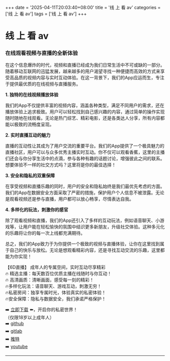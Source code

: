 +++
date = '2025-04-11T20:03:40+08:00'
title = '线 上 看 av'
categories = ['线 上 看 av']
tags = ['线 上 看 av']
+++

# 线 上 看 av

### 在线观看视频与直播的全新体验

在这个信息爆炸的时代，视频和直播已经成为我们日常生活中不可或缺的一部分。随着移动互联网的迅猛发展，越来越多的用户渴望寻找一种便捷而高效的方式来享受高品质的视频内容与实时互动体验。在这一背景下，我们的App应运而生，专注于提供最优质的在线视频与直播服务。

**1. 独特的在线视频播放体验**

我们的App不仅提供丰富的视频内容，涵盖各种类型，满足不同用户的需求，还在播放体验上追求极致。用户可以轻松找到自己感兴趣的内容，通过简单的操作实现随时随地在线观看。无论是热门综艺、精彩电影，还是各类达人分享，所有内容都能以极致的流畅度呈现。

**2. 实时直播互动的魅力**

直播的互动性让其成为了用户交流的重要平台。我们的App提供了一个极具魅力的直播社区，用户可以与众多优秀主播实时互动。你不仅可以观看香蕉，这里的主播们还会与你分享生活中的点滴，参与各种有趣的话题讨论，增强彼此之间的联系。想要体验不一样的社交方式吗？这里将是你的最佳选择！

**3. 安全和隐私的双重保障**

在享受视频和直播乐趣的同时，用户的安全和隐私始终是我们最优先考虑的方面。我们的App在数据安全方面采取了严密的措施，保护用户个人信息不被泄露。无论是观看视频还是参与直播，用户都可以放心畅享，尽情表达自我。

**4. 多样化的玩法，刺激你的感官**

除了观看视频和直播，我们的App还引入了多样的互动玩法，例如语音聊天、小游戏等，让用户能在轻松愉快的氛围中结识更多新朋友，升级社交体验。这种多元化的乐趣将让你的每一次上线都充满期待。

总之，我们的App致力于为你提供一个极致的视频与直播体验，让你在这里找到属于自己的快乐与放松。无论是想观看精彩内容，还是寻找互动交流的乐趣，这里都能为你实现！

【6D直播】
成年人的专属空间，实时互动尽享精彩  
🔥 精选主播：每天数百位优质主播在线随时与你互动！  
🔥 高清画质：清晰画面，感受每一刻的精彩！  
🔥多样化玩法：语音聊天、游戏互动，刺激无穷！  
🔥私密房间：独享专属时光，体验真实的私密体验！  
🔥安全保障：隐私与数据安全，我们承诺严格保护！  

➡️ [立即下载](https://down123.s3.ap-east-1.amazonaws.com/down/down.html?channelCode=blog) ⬅️，开启你的私密世界！  
（仅限18岁以上成年人）  
➡️ [github](https://aldult-live.github.io/)  
➡️ [gitlab](https://seo-09598d.gitlab.io/)  
➡️ [推特](https://x.com/wegame33)  
➡️ [youtube](https://www.youtube.com/@6Dlive)  

---
